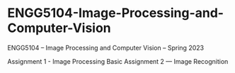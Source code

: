 # ENGG5104-Image-Processing-and-Computer-Vision

ENGG5104 – Image Processing and Computer Vision – Spring 2023

Assignment 1 - Image Processing Basic
Assignment 2 — Image Recognition 
